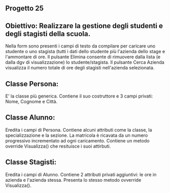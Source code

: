 

## Progetto 25
## Obiettivo: Realizzare la gestione degli studenti e degli stagisti della scuola. 
Nella form sono presenti i campi di testo da compilare per caricare uno studente o uno stagista (tutti i dati dello studente più l'azienda dello stage e l'ammontare di ore. Il pulsante
Elimina consente di rimuovere dalla lista (e dalla dgv di visualizzazione) lo studente/stagista. Il pulsante Cerca Azienda visualizza il numero totale di ore degli stagisti nell'azienda
selezionata.

## Classe Persona:
E' la classe più generica. Contiene il suo costruttore e 3 campi privati: Nome, Cognome e Città.  

## Classe Alunno:
Eredita i campi di Persona. Contiene alcuni attributi come la classe, la specializzazione e la sezione. La matricola è ricavata da un numero progressivo incrementato ad ogni caricamento.
Contiene un metodo override Visualizza() che resituisce i suoi attirbuti.

## Classe Stagisti:
Eredita i campi di Alunno. Contiene 2 attributi privati aggiuntivi: le ore in azienda e l'azienda stessa. Presenta lo stesso metodo ovverride Visualizza().
